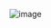 ![image](https://github.com/TechZainShahzad/Instagram_AppBar_flutter/assets/136337895/52e3efc9-b033-40fb-bfb7-ff3977cb51d3)
